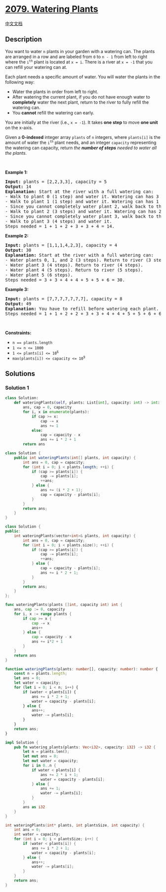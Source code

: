 # [2079. Watering Plants](https://leetcode.com/problems/watering-plants)

[中文文档](./solution/2000-2099/2079.Watering%20Plants/README.md)

<!-- tags:Array,Simulation -->

## Description

<p>You want to water <code>n</code> plants in your garden with a watering can. The plants are arranged in a row and are labeled from <code>0</code> to <code>n - 1</code> from left to right where the <code>i<sup>th</sup></code> plant is located at <code>x = i</code>. There is a river at <code>x = -1</code> that you can refill your watering can at.</p>

<p>Each plant needs a specific amount of water. You will water the plants in the following way:</p>

<ul>
	<li>Water the plants in order from left to right.</li>
	<li>After watering the current plant, if you do not have enough water to <strong>completely</strong> water the next plant, return to the river to fully refill the watering can.</li>
	<li>You <strong>cannot</strong> refill the watering can early.</li>
</ul>

<p>You are initially at the river (i.e., <code>x = -1</code>). It takes <strong>one step</strong> to move <strong>one unit</strong> on the x-axis.</p>

<p>Given a <strong>0-indexed</strong> integer array <code>plants</code> of <code>n</code> integers, where <code>plants[i]</code> is the amount of water the <code>i<sup>th</sup></code> plant needs, and an integer <code>capacity</code> representing the watering can capacity, return <em>the <strong>number of steps</strong> needed to water all the plants</em>.</p>

<p>&nbsp;</p>
<p><strong class="example">Example 1:</strong></p>

<pre>
<strong>Input:</strong> plants = [2,2,3,3], capacity = 5
<strong>Output:</strong> 14
<strong>Explanation:</strong> Start at the river with a full watering can:
- Walk to plant 0 (1 step) and water it. Watering can has 3 units of water.
- Walk to plant 1 (1 step) and water it. Watering can has 1 unit of water.
- Since you cannot completely water plant 2, walk back to the river to refill (2 steps).
- Walk to plant 2 (3 steps) and water it. Watering can has 2 units of water.
- Since you cannot completely water plant 3, walk back to the river to refill (3 steps).
- Walk to plant 3 (4 steps) and water it.
Steps needed = 1 + 1 + 2 + 3 + 3 + 4 = 14.
</pre>

<p><strong class="example">Example 2:</strong></p>

<pre>
<strong>Input:</strong> plants = [1,1,1,4,2,3], capacity = 4
<strong>Output:</strong> 30
<strong>Explanation:</strong> Start at the river with a full watering can:
- Water plants 0, 1, and 2 (3 steps). Return to river (3 steps).
- Water plant 3 (4 steps). Return to river (4 steps).
- Water plant 4 (5 steps). Return to river (5 steps).
- Water plant 5 (6 steps).
Steps needed = 3 + 3 + 4 + 4 + 5 + 5 + 6 = 30.
</pre>

<p><strong class="example">Example 3:</strong></p>

<pre>
<strong>Input:</strong> plants = [7,7,7,7,7,7,7], capacity = 8
<strong>Output:</strong> 49
<strong>Explanation:</strong> You have to refill before watering each plant.
Steps needed = 1 + 1 + 2 + 2 + 3 + 3 + 4 + 4 + 5 + 5 + 6 + 6 + 7 = 49.
</pre>

<p>&nbsp;</p>
<p><strong>Constraints:</strong></p>

<ul>
	<li><code>n == plants.length</code></li>
	<li><code>1 &lt;= n &lt;= 1000</code></li>
	<li><code>1 &lt;= plants[i] &lt;= 10<sup>6</sup></code></li>
	<li><code>max(plants[i]) &lt;= capacity &lt;= 10<sup>9</sup></code></li>
</ul>

## Solutions

### Solution 1

<!-- tabs:start -->

```python
class Solution:
    def wateringPlants(self, plants: List[int], capacity: int) -> int:
        ans, cap = 0, capacity
        for i, x in enumerate(plants):
            if cap >= x:
                cap -= x
                ans += 1
            else:
                cap = capacity - x
                ans += i * 2 + 1
        return ans
```

```java
class Solution {
    public int wateringPlants(int[] plants, int capacity) {
        int ans = 0, cap = capacity;
        for (int i = 0; i < plants.length; ++i) {
            if (cap >= plants[i]) {
                cap -= plants[i];
                ++ans;
            } else {
                ans += (i * 2 + 1);
                cap = capacity - plants[i];
            }
        }
        return ans;
    }
}
```

```cpp
class Solution {
public:
    int wateringPlants(vector<int>& plants, int capacity) {
        int ans = 0, cap = capacity;
        for (int i = 0; i < plants.size(); ++i) {
            if (cap >= plants[i]) {
                cap -= plants[i];
                ++ans;
            } else {
                cap = capacity - plants[i];
                ans += i * 2 + 1;
            }
        }
        return ans;
    }
};
```

```go
func wateringPlants(plants []int, capacity int) int {
	ans, cap := 0, capacity
	for i, x := range plants {
		if cap >= x {
			cap -= x
			ans++
		} else {
			cap = capacity - x
			ans += i*2 + 1
		}
	}
	return ans
}
```

```ts
function wateringPlants(plants: number[], capacity: number): number {
    const n = plants.length;
    let ans = 0;
    let water = capacity;
    for (let i = 0; i < n; i++) {
        if (water < plants[i]) {
            ans += i * 2 + 1;
            water = capacity - plants[i];
        } else {
            ans++;
            water -= plants[i];
        }
    }
    return ans;
}
```

```rust
impl Solution {
    pub fn watering_plants(plants: Vec<i32>, capacity: i32) -> i32 {
        let n = plants.len();
        let mut ans = 0;
        let mut water = capacity;
        for i in 0..n {
            if water < plants[i] {
                ans += 2 * i + 1;
                water = capacity - plants[i];
            } else {
                ans += 1;
                water -= plants[i];
            }
        }
        ans as i32
    }
}
```

```c
int wateringPlants(int* plants, int plantsSize, int capacity) {
    int ans = 0;
    int water = capacity;
    for (int i = 0; i < plantsSize; i++) {
        if (water < plants[i]) {
            ans += i * 2 + 1;
            water = capacity - plants[i];
        } else {
            ans++;
            water -= plants[i];
        }
    }
    return ans;
}
```

<!-- tabs:end -->

<!-- end -->
